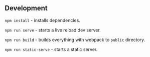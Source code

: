 ## Development

`npm install` - installs dependencies.

`npm run serve` - starts a live reload dev server.

`npm run build` - builds everything with webpack to `public` directory.

`npm run static-serve` - starts a static server.
